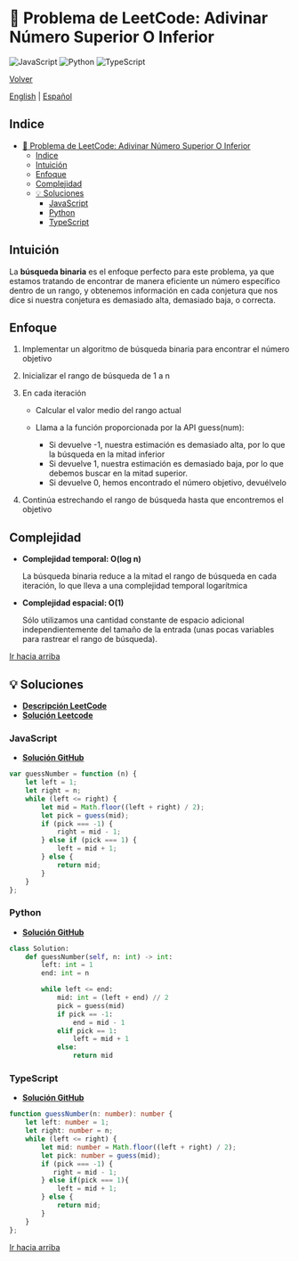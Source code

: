 # 🤔 Problema de LeetCode: Adivinar Número Superior O Inferior

![JavaScript](https://img.shields.io/badge/JavaScript-F7DF1E?logo=javascript&logoColor=black)
![Python](https://img.shields.io/badge/Python-3776AB?logo=python&logoColor=white)
![TypeScript](https://img.shields.io/badge/TypeScript-3178C6?logo=typescript&logoColor=white)

[Volver](../README.md)

[English](./374.GuessNumberHigherOrLower.md) | [Español](./374.GuessNumberHigherOrLower-es.md)

## Indice

- [🤔 Problema de LeetCode: Adivinar Número Superior O Inferior](#-problema-de-leetcode-adivinar-número-superior-o-inferior)
  - [Indice](#indice)
  - [Intuición](#intuición)
  - [Enfoque](#enfoque)
  - [Complejidad](#complejidad)
  - [💡 Soluciones](#-soluciones)
    - [JavaScript](#javascript)
    - [Python](#python)
    - [TypeScript](#typescript)

## Intuición

La **búsqueda binaria** es el enfoque perfecto para este problema, ya que estamos tratando de encontrar de manera eficiente un número específico dentro de un rango, y obtenemos información en cada conjetura que nos dice si nuestra conjetura es demasiado alta, demasiado baja, o correcta.

## Enfoque

1. Implementar un algoritmo de búsqueda binaria para encontrar el número objetivo
2. Inicializar el rango de búsqueda de 1 a n
3. En cada iteración

    - Calcular el valor medio del rango actual
    - Llama a la función proporcionada por la API guess(num):

        - Si devuelve -1, nuestra estimación es demasiado alta, por lo que la búsqueda en la mitad inferior
        - Si devuelve 1, nuestra estimación es demasiado baja, por lo que debemos buscar en la mitad superior.
        - Si devuelve 0, hemos encontrado el número objetivo, devuélvelo

4. Continúa estrechando el rango de búsqueda hasta que encontremos el objetivo

## Complejidad

- **Complejidad temporal: O(log n)**

    La búsqueda binaria reduce a la mitad el rango de búsqueda en cada iteración, lo que lleva a una complejidad temporal logarítmica

- **Complejidad espacial: O(1)**

    Sólo utilizamos una cantidad constante de espacio adicional independientemente del tamaño de la entrada (unas pocas variables para rastrear el rango de búsqueda).

[Ir hacia arriba](#indice)

## 💡 Soluciones

- **[Descripción LeetCode](https://leetcode.com/problems/guess-number-higher-or-lower/description/)**
- **[Solución Leetcode](https://leetcode.com/problems/guess-number-higher-or-lower/solutions/6570416/my-solution-by-danielpaez-dev-aplw/)**

### JavaScript

- **[Solución GitHub](../solutions/JavaScript/374.GuessNumberHigherOrLower.js)**

```javascript
var guessNumber = function (n) {
    let left = 1;
    let right = n;
    while (left <= right) {
        let mid = Math.floor((left + right) / 2);
        let pick = guess(mid);
        if (pick === -1) {
            right = mid - 1;
        } else if (pick === 1) {
            left = mid + 1;
        } else {
            return mid;
        }
    }
};
```

### Python

- **[Solución GitHub](../solutions/Python/374.GuessNumberHigherOrLower.py)**

```python
class Solution:
    def guessNumber(self, n: int) -> int:
        left: int = 1
        end: int = n

        while left <= end:
            mid: int = (left + end) // 2
            pick = guess(mid)
            if pick == -1:
                end = mid - 1
            elif pick == 1:
                left = mid + 1
            else:
                return mid

```

### TypeScript

- **[Solución GitHub](../solutions/TypeScript/374.GuessNumberHigherOrLower.ts)**

```typescript
function guessNumber(n: number): number {
    let left: number = 1;
    let right: number = n;
    while (left <= right) {
        let mid: number = Math.floor((left + right) / 2);
        let pick: number = guess(mid);
        if (pick === -1) {
           right = mid - 1;
        } else if(pick === 1){
            left = mid + 1;
        } else {
            return mid;
        }
    }
};
```

[Ir hacia arriba](#indice)
